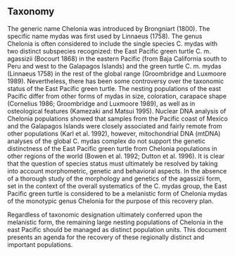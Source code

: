 ## Taxonomy
The generic name Chelonia was introduced by Brongniart (1800). The specific name mydas was first used by Linnaeus (1758). The genus Chelonia is often considered to include the single species C. mydas with two distinct subspecies recognized: the East Pacific green turtle C. m. agassizii (Bocourt 1868) in the eastern Pacific (from Baja California south to Peru and west to the Galapagos Islands) and the green turtle C. m. mydas (Linnaeus 1758) in the rest of the global range (Groombridge and Luxmoore 1989). Nevertheless, there has been some controversy over the taxonomic status of the East Pacific green turtle. The nesting populations of the east Pacific differ from other forms of mydas in size, coloration, carapace shape (Cornelius 1986; Groombridge and Luxmoore 1989), as well as in osteological features (Kamezaki and Matsui 1995). Nuclear DNA analysis of Chelonia populations showed that samples from the Pacific coast of Mexico and the Galapagos Islands were closely associated and fairly remote from other populations (Karl et al. 1992), however, mitochondrial DNA (mtDNA) analyses of the global C. mydas complex do not support the genetic distinctness of the East Pacific green turtle from Chelonia populations in other regions of the world (Bowen et al. 1992; Dutton et al. 1996). It is clear that the question of species status must ultimately be resolved by taking into account morphometric, genetic and behavioral aspects. In the absence of a thorough study of the morphology and genetics of the agassizii form, set in the context of the overall systematics of the C. mydas group, the East Pacific green turtle is considered to be a melanistic form of Chelonia mydas of the monotypic genus Chelonia for the purpose of this recovery plan.

Regardless of taxonomic designation ultimately conferred upon the melanistic form, the
remaining large nesting populations of Chelonia in the east Pacific should be managed as distinct
population units. This document presents an agenda for the recovery of these regionally distinct
and important populations.

